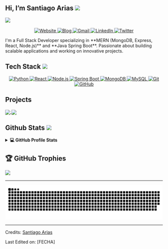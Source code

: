 ## Hi, I’m Santiago Arias <img src="https://raw.githubusercontent.com/MartinHeinz/MartinHeinz/master/wave.gif" width=30px> 

<p>
  <a href="https://github.com/DenverCoder1/readme-typing-svg">
    <img src="https://readme-typing-svg.herokuapp.com?&font=IBM+Plex+Sans&color=abcdef&size=20&lines=Welcome+to+my+GitHub+Profile!;I'm+a+Full+Stack+Developer;I+love+working+with+MERN+and+Java+Spring+Boot" />
  </a>
</p>

<p align="center">
  <a href="#" target="_blank">
    <img src="https://img.shields.io/badge/My_Website-000000?style=for-the-badge&logo=Microsoft-edge&logoColor=white" alt="Website"/>
  </a>
  <a href="#" target="_blank">
    <img src="https://img.shields.io/badge/Blog-2962FF?style=for-the-badge&logo=hashnode&logoColor=white" alt="Blog"/>
  </a>	
  <a href="mailto:tuemail@example.com" target="_blank">
    <img src="https://img.shields.io/badge/Gmail-D14836?style=for-the-badge&logo=gmail&logoColor=white" alt="Gmail"/>
  </a>
   <a href="https://www.linkedin.com/in/tulinkedin" target="_blank">
    <img alt="LinkedIn" src="https://img.shields.io/badge/LinkedIn-0077B5?style=for-the-badge&logo=linkedin&logoColor=white">
  </a>   
  <a href="https://twitter.com/tuusuario" target="_blank">
    <img src="https://img.shields.io/badge/Twitter-1DA1F2.svg?style=for-the-badge&logo=twitter&logoColor=white" alt="Twitter"/>
  </a>
</p>

<p>
  I'm a Full Stack Developer specializing in **MERN (MongoDB, Express, React, Node.js)** and **Java Spring Boot**.  
  Passionate about building scalable applications and working on innovative projects.
</p>

## Tech Stack <img src="https://media2.giphy.com/media/QssGEmpkyEOhBCb7e1/giphy.gif" width=32px> 

<p align="center">
  <a href="https://www.python.org" target="_blank">
    <img alt="Python" src="https://img.shields.io/badge/Python-3776AB?style=for-the-badge&logo=python&logoColor=white">
  </a>
  <a href="https://react.dev/" target="_blank">
    <img alt="React" src="https://img.shields.io/badge/React-20232A?style=for-the-badge&logo=react&logoColor=61DAFB">
  </a>
  <a href="https://nodejs.org/" target="_blank">
    <img alt="Node.js" src="https://img.shields.io/badge/Node.js-43853D?style=for-the-badge&logo=node.js&logoColor=white">
  </a>
  <a href="https://spring.io/projects/spring-boot" target="_blank">
    <img alt="Spring Boot" src="https://img.shields.io/badge/Spring_Boot-6DB33F?style=for-the-badge&logo=spring-boot&logoColor=white">
  </a>
  <a href="https://www.mongodb.com/" target="_blank">
    <img alt="MongoDB" src="https://img.shields.io/badge/MongoDB-4EA94B?style=for-the-badge&logo=mongodb&logoColor=white">
  </a>
  <a href="https://www.mysql.com/" target="_blank">
    <img alt="MySQL" src="https://img.shields.io/badge/MySQL-4479A1?style=for-the-badge&logo=mysql&logoColor=white">
  </a>
  <a href="https://git-scm.com/" target="_blank">
    <img alt="Git" src="https://img.shields.io/badge/Git-F05032?style=for-the-badge&logo=git&logoColor=white">
  </a>
  <a href="https://github.com/" target="_blank">
    <img alt="GitHub" src="https://img.shields.io/badge/GitHub-181717?style=for-the-badge&logo=github&logoColor=white">
  </a>
</p>

## Projects

<a href="https://github.com/SantiagoArias/Project1">
  <img align="center" src="https://github-readme-stats.vercel.app/api/pin/?username=SantiagoArias&repo=Project1&theme=tokyonight" />
</a>  

<a href="https://github.com/SantiagoArias/Project2">
  <img align="center" src="https://github-readme-stats.vercel.app/api/pin/?username=SantiagoArias&repo=Project2&theme=tokyonight" />
</a>  

## Github Stats <img src="https://i.pinimg.com/originals/65/c4/f4/65c4f452571be1261e9c623f7da488ac.gif" width=35px>

<details> 
  <summary><b>💻 GitHub Profile Stats</b></summary>
  <br/>
  <p align="center">
    <a href="https://github.com/anuraghazra/github-readme-stats">
      <img alt="Santiago's Github Stats" src="https://github-readme-stats.vercel.app/api?username=SantiagoArias&show_icons=true&count_private=true&theme=tokyonight" height="192px"/>
    </a>
    <br/>
    &nbsp;
    <img src="https://github-readme-stats.vercel.app/api/top-langs?username=SantiagoArias&show_icons=true&locale=en&layout=compact&theme=tokyonight" alt="SantiagoArias" height="192px"/>
    <br/>
  </p>
</details>

## 🏆 GitHub Trophies
![](https://github-profile-trophy.vercel.app/?username=SantiagoArias&theme=tokyonight&no-frame=false&no-bg=false&margin-w=4)

---

<p align="center">
  <img src="https://raw.githubusercontent.com/Elanza-48/Elanza-48/main/resources/img/github-contribution-grid-snake.svg" alt="GitHub Snake Animation"/>
</p>

---

Credits: [Santiago Arias](https://github.com/SantiagoArias)

Last Edited on: [FECHA]
